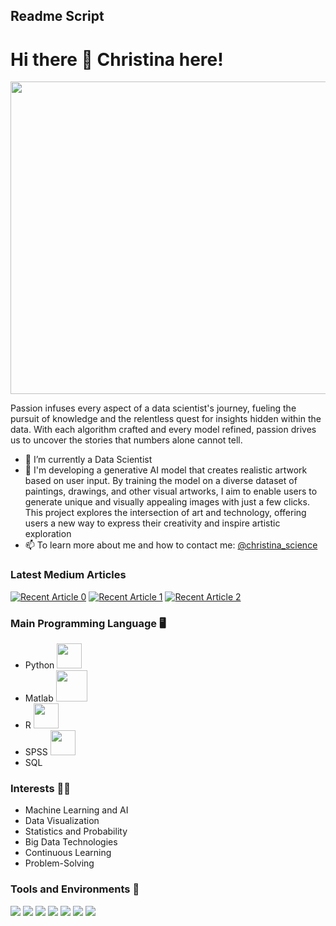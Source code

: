 ## Readme Script 


# Hi there 👋 Christina here!

<p align="center">
  <img src="https://media.licdn.com/dms/image/D4E12AQHmt2HavWsIoQ/article-cover_image-shrink_720_1280/0/1697380698315?e=2147483647&v=beta&t=nxMyxvVygfMhi3TSsv_8UCsSQykVDA77ps2rjAA4_ko" height="500px" width="1000px">
</p>
<p>
Passion infuses every aspect of a data scientist's journey, fueling the pursuit of knowledge and the relentless quest for insights hidden within the data. With each algorithm crafted and every model refined, passion drives us to uncover the stories that numbers alone cannot tell.
</p>  

- 🌱 I’m currently a Data Scientist
- 🔭 I'm developing a generative AI model that creates realistic artwork based on user input. By training the model on a diverse dataset of paintings, drawings, and other visual artworks, I aim to enable users to generate unique and visually appealing images with just a few clicks. This project explores the intersection of art and technology, offering users a new way to express their creativity and inspire artistic exploration
- 📫 To learn more about me and how to contact me: <a href="https://www.linkedin.com/in/ng-lan-anh/">@christina_science</a>

### Latest Medium Articles

<a target="_blank" href="https://github-readme-medium-recent-article.vercel.app/medium/@sargupta93/0"><img src="https://github-readme-medium-recent-article.vercel.app/medium/@sargupta93/0" alt="Recent Article 0"></a>
<a target="_blank" href="https://github-readme-medium-recent-article.vercel.app/medium/@sargupta93/1"><img src="https://github-readme-medium-recent-article.vercel.app/medium/@sargupta93/1" alt="Recent Article 1"></a>
<a target="_blank" href="https://github-readme-medium-recent-article.vercel.app/medium/@sargupta93/2"><img src="https://github-readme-medium-recent-article.vercel.app/medium/@sargupta93/2" alt="Recent Article 2"></a>

### Main Programming Language :desktop_computer: 
- Python <img src="https://user-images.githubusercontent.com/28517335/102723536-9f979480-432e-11eb-8552-fdb39e939362.png" width="40px">
- Matlab <img src="https://encrypted-tbn0.gstatic.com/images?q=tbn:ANd9GcSjLXDsMKPOyRHhFYAaHxTKmrqxdJvvgQtcsA&s" width="50px">
- R <img src="https://encrypted-tbn0.gstatic.com/images?q=tbn:ANd9GcR8lb_mSjDBp1qm1GSrOO13QXDEL-w2Pj5Zfw&s" width="40px">
- SPSS <img src="https://encrypted-tbn0.gstatic.com/images?q=tbn:ANd9GcRcyf1z34cm-702eeaTmlLdzl-IVAkjAXSYlg&s" width="40px">
- SQL 
### Interests 👨‍💻
- Machine Learning and AI
- Data Visualization
- Statistics and Probability
- Big Data Technologies
- Continuous Learning
- Problem-Solving

### Tools and Environments 🔧
<p>
<img src="https://img.shields.io/badge/OS-Windows-organge?logo=Windows">
<img src="https://img.shields.io/badge/OS-Linux-organge?logo=Linux">
<img src="https://img.shields.io/badge/OS-Chrome-organge?logo=Chrome">
<img src="https://img.shields.io/badge/Editor-VSCode-green?logo=Visual%20Studio%20Code">
<img src="https://img.shields.io/badge/Cloud-Azure-green?logo=Microsoft%20Azure">
<img src="https://img.shields.io/badge/Library-scikit-red">
<img src="https://img.shields.io/badge/Library-Tensorflow-red?logo=Tensorflow">
</a>
</p>






